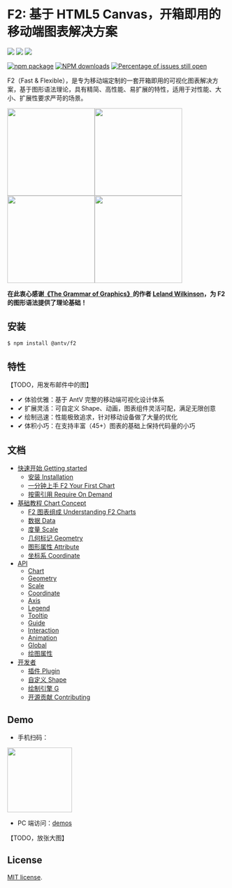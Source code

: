 # F2: 基于 HTML5 Canvas，开箱即用的移动端图表解决方案

[![](https://img.shields.io/travis/antvis/f2.svg)](https://travis-ci.org/antvis/f2)
![](https://img.shields.io/badge/language-javascript-red.svg)
![](https://img.shields.io/badge/license-MIT-000000.svg)

[![npm package](https://img.shields.io/npm/v/@antv/f2.svg)](https://www.npmjs.com/package/@antv/f2)
[![NPM downloads](http://img.shields.io/npm/dm/@antv/f2.svg)](https://npmjs.org/package/@antv/f2)
[![Percentage of issues still open](http://isitmaintained.com/badge/open/antvis/f2.svg)](http://isitmaintained.com/project/antvis/f2 "Percentage of issues still open")

F2（Fast & Flexible），是专为移动端定制的一套开箱即用的可视化图表解决方案，基于图形语法理论，具有精简、高性能、易扩展的特性，适用于对性能、大小、扩展性要求严苛的场景。

<img src="https://gw.alipayobjects.com/zos/rmsportal/wVwdXNiAQuoutCZYWnQh.gif" width="200"><img src="https://gw.alipayobjects.com/zos/rmsportal/CCJgoEHPhkRhYeNhSbHM.gif" width="200"><img src="https://gw.alipayobjects.com/zos/rmsportal/KumfgQonwUIWydfdgjhc.gif" width="200"><img src="https://gw.alipayobjects.com/zos/rmsportal/lXRXNwExVazcmpIJgbvR.gif" width="200">

**在此衷心感谢[《The Grammar of Graphics》](https://www.cs.uic.edu/~wilkinson/TheGrammarOfGraphics/GOG.html)的作者 [Leland Wilkinson](https://en.wikipedia.org/wiki/Leland_Wilkinson)，为 F2 的图形语法提供了理论基础！**

## 安装

```bash
$ npm install @antv/f2
```

## 特性

【TODO，用发布邮件中的图】

- ✔︎ 体验优雅：基于 AntV 完整的移动端可视化设计体系
- ✔︎ 扩展灵活：可自定义 Shape、动画，图表组件灵活可配，满足无限创意
- ✔︎ 绘制迅速：性能极致追求，针对移动设备做了大量的优化
- ✔︎ 体积小巧：在支持丰富（45+）图表的基础上保持代码量的小巧

## 文档

* [快速开始 Getting started](getting-started/README.md)
  * [安装 Installation](getting-started/installation.md)
  * [一分钟上手 F2 Your First Chart](getting-started/your-first-chart.md)
  * [按需引用 Require On Demand](getting-started/require-on-demand.md)
* [基础教程 Chart Concept](chart-concept/README.md)
  * [F2 图表组成 Understanding F2 Charts](chart-concept/understanding-f2-charts.md)
  * [数据 Data](chart-concept/data.md)
  * [度量 Scale](chart-concept/scale.md)
  * [几何标记 Geometry](chart-concept/geometry.md)
  * [图形属性 Attribute](chart-concept/attribute.md)
  * [坐标系 Coordinate](chart-concept/coordinate.md)
* [API](api/README.md)
  * [Chart](api/chart.md)
  * [Geometry](api/geometry.md)
  * [Scale](api/scale.md)
  * [Coordinate](api/coordinate.md)
  * [Axis](api/axis.md)
  * [Legend](api/legend.md)
  * [Tooltip](api/tooltip.md)
  * [Guide](api/guide.md)
  * [Interaction](api/interaction.md)
  * [Animation](api/animation.md)
  * [Global](api/global.md)
  * [绘图属性](api/canvas.md)
* [开发者](developer/README.md)
  * [插件 Plugin](developer/plugin.md)
  * [自定义 Shape](developer/shape.md)
  * [绘制引擎 G](developer/graphic.md)
  * [开源贡献 Contributing](developer/contributing.md)

## Demo

- 手机扫码：

<img src="https://gw.alipayobjects.com/zos/rmsportal/QZwVElOjeIrPMNiDldJh.png" style="width:148px;">  

- PC 端访问：[demos](https://antv.alipay.com/zh-cn/f2/3.x/demo/index.html)

【TODO，放张大图】

## License

[MIT license](../LICENSE).
